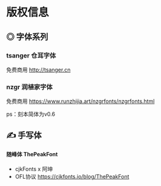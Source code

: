 # 版权信息

## ◎ 字体系列
### tsanger 仓耳字体
免费商用 http://tsanger.cn


### nzgr 润植家字体
免费商用 https://www.runzhijia.art/nzgrfonts/nzgrfonts.html

ps：刻本简体为v0.6

## ✍ 手写体
#### 随峰体 ThePeakFont
* cjkFonts x 阿坤
* OFL协议 https://cjkfonts.io/blog/ThePeakFont
